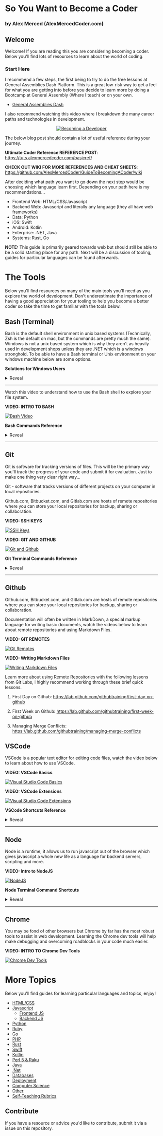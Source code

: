 # So You Want to Become a Coder
### by Alex Merced (AlexMercedCoder.com)

## Welcome

Welcome! If you are reading this you are considering becoming a coder. Below you'll find lots of resources to learn about the world of coding.

### Start Here

I recommend a few steps, the first being to try to do the free lessons at General Assemblies Dash Platform. This is a great low-risk way to get a feel for what you are getting into before you decide to learn more by doing a Bootcamp at General Assembly (Where I teach) or on your own.

- [General Assemblies Dash](https://dash.generalassemb.ly/)

I also recommend watching this video where I breakdown the many career paths and technologies in development.

<center>

[![Becoming a Developer](http://img.youtube.com/vi/abKUWOldphg/0.jpg)](http://www.youtube.com/watch?v=abKUWOldphg "Becoming a Developer")

</center>

The below blog post should contain a lot of useful reference during your journey. 

**Ultimate Coder Reference REFERENCE POST**: https://tuts.alexmercedcoder.com/basicref/

**CHECK OUT WIKI FOR MORE REFERENCES AND CHEAT SHEETS**: https://github.com/AlexMercedCoder/GuideToBecomingACoder/wiki

After deciding what path you want to go down the next step would be choosing which language learn first. Depending on your path here is my recommendations...

- Frontend Web: HTML/CSS/Javascript
- Backend Web: Javascript and literally any language (they all have web frameworks)
- Data: Python
- iOS: Swift
- Android: Kotlin
- Enterprise: .NET, Java
- Systems: Rust, Go

**NOTE:** This guide is primarily geared towards web but should still be able to be a solid starting place for any path. Next will be a discussion of tooling, guides for particular languages can be found afterwards.

# The Tools

Below you'll find resources on many of the main tools you'll need as you explore the world of development. Don't underestimate the importance of having a good appreciation for your tooling to help you become a better coder so take the time to get familiar with the tools below.

## Bash (Terminal)

Bash is the default shell environment in unix based systems (Technically, Zsh is the default on mac, but the commands are pretty much the same). Windows is not a unix based system which is why they aren't as heavily used in development shops unless they are .NET which is a windows stronghold. To be able to have a Bash terminal or Unix environment on your windows machine below are some options.

**Solutions for Windows Users**

<details>
<summary>
Reveal
</summary>
<p>

1. Install Xubuntu (https://xubuntu.org/) as a second operating on your machine (This is in my opinion the best option and a tutorial how to do so is here: https://www.lifewire.com/guide-to-installing-xubuntu-linux-2202075)

2. Use Windows Subsystem for Linux to have a Linux environment in your windows install (here is a tutorial => https://www.windowscentral.com/install-windows-subsystem-linux-windows-10 )

3. Install Xubuntu into a virtual machine using VirtualBox (tutorial: https://lmtools.com/setup-ubuntu-virtual-machine-in-windows-using-oracle-virtualbox )

4. Just use windows but install git-bash to have access to a bash shell in your windows file system, it's not exactly the same and will have minor differences along the way. (https://gitforwindows.org/)

</p>
</details>

---

Watch this video to understand how to use the Bash shell to explore your file system.

**VIDEO: INTRO TO BASH**

[![Bash Video](http://img.youtube.com/vi/snOP94q34V4/0.jpg)](http://www.youtube.com/watch?v=snOP94q34V4 "Bash Terminal")

**Bash Commands Reference**

<details>
<summary>
Reveal
</summary>
<p>

Exaustive List here: https://dev.to/awwsmm/101-bash-commands-and-tips-for-beginners-to-experts-30je

`ls -la` show all files in current directly including hidden files

`rm file.txt` remove file in this folder

`rm -rf folderName` remove folder in this folder

`touch file.txt` create a file in this folder

`mkdir folderName` make this particular folder

`pwd` print the directory you are currently in

`cat file.txt` print the contents of file to terminal

`cd folderName` go into subfolder

`cd ..` go into parent folder

`which commandName` which folder is the executable for a certain command

</p>
</details>

---

## Git

Git is software for tracking versions of files. This will be the primary way you'll track the progress of your code and submit it for evaluation. Just to make one thing very clear right way...

Git - software that tracks versions of different projects on your computer in local repositories.

Github.com, Bitbucket.com, and Gitlab.com are hosts of remote repositories where you can store your local repositories for backup, sharing or collaboration.

**VIDEO: SSH KEYS**

[![SSH Keys](http://img.youtube.com/vi/6u84sACs0v0/0.jpg)](http://www.youtube.com/watch?v=6u84sACs0v0 "SSH Keys")

**VIDEO: GIT AND GITHUB**

[![Git and Github](http://img.youtube.com/vi/L4zbgo7KFoA/0.jpg)](http://www.youtube.com/watch?v=L4zbgo7KFoA "Git and Github")

**Git Terminal Commands Reference**

<details>
<summary>
Reveal
</summary>
<p>

More commands here: https://dzone.com/articles/top-20-git-commands-with-examples

`git init` create a git repository in the current folder (never make a git repository inside another repository)

`git add -A` add all files to staging

`git commit -m "message here"` commit all files in staging

`git remote add remoteName remoteUrl` add a remote to push code too (Github or Git Enterprise), you can add as many remotes as you want

`git push remoteName branchName` push to code to the specified remote to the specified branch typically git push origin master

`git remote rm remoteName` remove a remote

`git log` see a log of commits

`git remote -v` see list of remotes

`git checkout -b newBranchName` create a new branch

`git checkout exisitingBranchName` switch a different branch

`git merge branchName` merge branch into your current branch

`git pull remoteName branchName` pull code from remote repo

</p>
</details>

---

## Github

Github.com, Bitbucket.com, and Gitlab.com are hosts of remote repositories where you can store your local repositories for backup, sharing or collaboration.

Documentation will often be written in MarkDown, a special markup language for writing basic documents, watch the videos below to learn about remote repositories and using Markdown Files.

**VIDEO: GIT REMOTES**

[![Git Remotes](http://img.youtube.com/vi/TOsVVxXdtu8/0.jpg)](http://www.youtube.com/watch?v=TOsVVxXdtu8 "Git Remotes")

**VIDEO: Writing Markdown Files**

[![Writing Markdown Files](http://img.youtube.com/vi/lbpRomejEd0/0.jpg)](http://www.youtube.com/watch?v=lbpRomejEd0 "Writing Markdown Files")

Learn more about using Remote Repositories with the following lessons from Git Labs, I highly recommend working through these brief quick lessons.

1. First Day on Github: https://lab.github.com/githubtraining/first-day-on-github

2. First Week on Github: https://lab.github.com/githubtraining/first-week-on-github

3. Managing Merge Conflicts: https://lab.github.com/githubtraining/managing-merge-conflicts

## VSCode

VSCode is a popular text editor for editing code files, watch the video below to learn about how to use VSCode.

**VIDEO: VSCode Basics**

[![Visual Studio Code Basics](http://img.youtube.com/vi/Pf54xUgWzhc/0.jpg)](http://www.youtube.com/watch?v=Pf54xUgWzhc "Visual Studio Code Basics")

**VIDEO: VSCode Extensions**

[![Visual Studio Code Extensions](http://img.youtube.com/vi/eftHJZwHYTQ/0.jpg)](http://www.youtube.com/watch?v=eftHJZwHYTQ "Visual Studio Code Extensions")

**VSCode Shortcuts Reference**

<details>
<summary>
Reveal
</summary>
<p>

1. Shortcuts for Mac: https://code.visualstudio.com/shortcuts/keyboard-shortcuts-macos.pdf

2. Shortcuts for Linux: https://code.visualstudio.com/shortcuts/keyboard-shortcuts-linux.pdf

3. Shortcuts for Windows: https://code.visualstudio.com/shortcuts/keyboard-shortcuts-windows.pdf

</p>
</details>

---

## Node

Node is a runtime, it allows us to run javascript out of the browser which gives javascript a whole new life as a language for backend servers, scripting and more.

**VIDEO: Intro to NodeJS**

[![NodeJS](http://img.youtube.com/vi/MifUZuRKrqg/0.jpg)](http://www.youtube.com/watch?v=MifUZuRKrqg "NodeJS")

**Node Terminal Command Shortcuts**

<details>
<summary>
Reveal
</summary>
<p>

`node filename.js` run the specified javascript file in the current folder

`npm init -y` create a new package.json file in the current folder

`npm install PackageName` install the specified package, add it to package.json file

`npm install` install all dependencies listed in the package.json file

`npm uninstall PackageName` uninstall the specified package

</p>
</details>

---

## Chrome

You may be fond of other browsers but Chrome by far has the most robust tools to assist in web development. Learning the Chrome dev tools will help make debugging and overcoming roadblocks in your code much easier.

**VIDEO: INTRO TO Chrome Dev Tools**

[![Chrome Dev Tools](http://img.youtube.com/vi/Bx9bhPOxNZk/0.jpg)](http://www.youtube.com/watch?v=Bx9bhPOxNZk "Chrome Dev Tools")

# More Topics

Below you'll find guides for learning particular languages and topics, enjoy!

- [HTML/CSS](/more/htmlcss.md)
- [Javascript](/more/js.md)
    - [Frontend JS](/more/js/frontend.md)
    - [Backend JS](/more/js/backend.md)
- [Python](/more/python.md)
- [Ruby](/more/ruby.md)
- [Go](/more/go.md)
- [PHP](/more/php.md)
- [Rust](/more/rust.md)
- [Swift](/more/swift.md)
- [Kotlin](/more/kotlin.md)
- [Perl 5 & Raku](/more/rakuperl.md)
- [Java](/more/java.md)
- [.Net](/more/dotnet.md)
- [Databases](/more/db.md)
- [Deployment](/more/deploy.md)
- [Computer Science](/more/cs.md)
- [Other](/more/other.md)
- [Self-Teaching Rubrics](https://github.com/AlexMercedCoder/self_learning_rubrics)

## Contribute

If you have a resource or advice you'd like to contribute, submit it via a issue on this repository.
